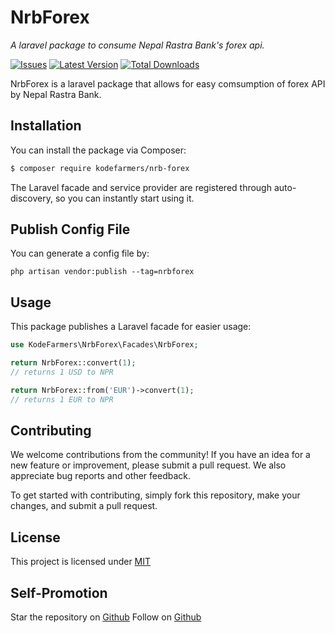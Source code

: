 # NrbForex

_A laravel package to consume Nepal Rastra Bank's forex api._

[![Issues](https://img.shields.io/github/issues/kodefarmers/nrb-forex.svg?style=flat-square)](https://github.com/kodefarmers/nrb-forex/issues)
[![Latest Version](https://img.shields.io/github/v/release/kodefarmers/nrb-forex.svg?style=flat-square)](https://github.com/kodefarmers/nrb-forex/releases)
[![Total Downloads](https://img.shields.io/packagist/dt/kodefarmers/nrb-forex.svg?style=flat-square)](https://packagist.org/packages/kodefarmers/nrb-forex)

NrbForex is a laravel package that allows for easy comsumption of forex API by Nepal Rastra Bank.

## Installation

You can install the package via Composer:

```bash
$ composer require kodefarmers/nrb-forex
```

The Laravel facade and service provider are registered through auto-discovery, so you can instantly start using it.

## Publish Config File

You can generate a config file by:

```
php artisan vendor:publish --tag=nrbforex
```

## Usage

This package publishes a Laravel facade for easier usage:

```php
use KodeFarmers\NrbForex\Facades\NrbForex;

return NrbForex::convert(1);
// returns 1 USD to NPR

return NrbForex::from('EUR')->convert(1);
// returns 1 EUR to NPR
```

## Contributing

We welcome contributions from the community! If you have an idea for a new feature or improvement, please submit a pull request. We also appreciate bug reports and other feedback.

To get started with contributing, simply fork this repository, make your changes, and submit a pull request.

## License

This project is licensed under [MIT](https://opensource.org/license/mit-0/)

## Self-Promotion

Star the repository on [Github](https://github.com/kodefarmers/nrb-forex)
Follow on [Github](https://github.com/kodefarmers)
